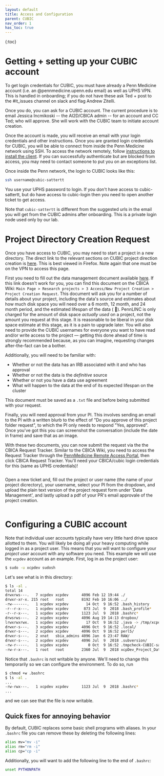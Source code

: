 ```yaml
---
layout: default
title: Access and Configuration
parent: CUBIC
nav_order: 1
has_toc: true
---
```


{:toc}

# Getting + setting up your CUBIC account

To get login credentials for CUBIC, you must have already a Penn Medicine account (i.e. an @pennmedicine.upenn.edu email) as well as UPHS VPN.
This is handled in onboarding; if you do not have these ask Ted + post to the #it_issues channel on slack and flag Andrew Zitelli.

Once you do, you can ask for a CUBIC account.
The current procedure is to email Jessica Incmikoski -- the AI2D/CBICA admin -- for an account and CC Ted; who will approve.
She will work with the CUBIC team to initiate account creation.

Once the account is made, you will receive an email with your login credentials and other instructions.
Once you are granted login credentials for CUBIC, you will be able to connect from inside the Penn Medicine network using SSH.
To access the network remotely, follow [instructions to install the client](http://www.uphs.upenn.edu/network/index_vpn.html).
If you can successfully authenticate but are blocked from access, you may need to contact someone to put you on an exceptions list.

Once inside the Penn network, the login to CUBIC looks like this:

```bash
ssh username@cubic-sattertt
```
You use your UPHS password to login. If you don't have access to cubic-sattertt, but do have access to cubic-login then you need to open another ticket to get access.

Note that `cubic-sattertt` is different from the suggested urls in the email you will get from the CUBIC admins after onboarding.
This is a private login node used only by our lab.

# Project Directory Creation Request

Once you have access to CUBIC, you may need to start a project in a new directory.
The direct link to the relevant sections on CUBIC project direction creation is [here](https://cbica-wiki.uphs.upenn.edu/docs/).
This is best viewed in Firefox.
Note again that one must be on the VPN to access this page.

First you need to fill out the data management document available [here](https://cbica-wiki.uphs.upenn.edu/wiki/images/Project_data_use_template.doc).
If this link doesn't work for you, you can find this document on the CBICA Wiki: `Main Page > Research projects > 3 Access/New Project Creation > Project Creation Request`.
This document will ask you for a number of details about your project, including the data's source and estimates about how much disk space you will need over a 6 month, 12 month, and 24 month period, and the estimated lifespan of the data ( 🤷).
PennLINC is only charged for the amount of disk space _actually used_ on a project, not the amount you request at this stage. It is reasonable to be liberal in your disk space estimate at this stage, as it is a pain to upgrade later.
You will also need to provide the CUBIC usernames for everyone you want to have read and/or write access to the project — getting this done ahead of time is strongly recommended because, as you can imagine, requesting changes after-the-fact can be a bother.

Additionally, you will need to be familiar with:

- Whether or not the data has an IRB associated with it and who has approval
- Whether or not the data is the *definitive* source
- Whether or not you have a data use agreement
- What will happen to the data at the end of its expected lifespan on the cluster

This document must be saved as a `.txt` file and before being submitted with your request.

Finally, you will need approval from your PI.
This involves sending an email to the PI with a written blurb to the effect of "Do you approve of this project folder request", to which the PI only needs to respond "Yes, approved".
Once you've got this you can screenshot the conversation (include the date in frame) and save that as an image.

With these two documents, you can now submit the request via the the CBICA Request Tracker.
Similar to the CBICA Wiki, you need to access the Request Tracker through the [PennMedicine Remote Access Portal](https://cbica-portal.uphs.upenn.edu/rt/), then click CBICA Request Tracker.
You'll need your CBICA/cubic login credentials for this (same as UPHS credentials)!

<img src="/assets/images/request-tracker.png" alt="">

Open a new ticket and, fill out the project or user name (the name of your project dicrectory), your username, select your PI from the dropdown, and upload the plain text version of the project request form under 'Data Management', and lastly upload a pdf of your PR's email approvale of the project creation.

<img src="/assets/images/new-project-request2.png" alt="">


# Configuring a CUBIC account

Note that individual user accounts typically have very little hard drive space allotted to them.
You will likely be doing all your heavy computing while logged in as a project user.
This means that you will want to configure your *project user* account with any software you need.
This example we will use the `xcpdev` account as an example. First, log in as the project user:

```bash
$ sudo -u xcpdev sudosh
```

Let's see what is in this directory:

```bash
$ ls -al .
total 14
drwxrws---.   7 xcpdev xcpdev      4096 Feb 12 19:44 ./
drwxr-xr-x. 215 root   root        8192 Feb 10 16:06 ../
-rw-------.   1 xcpdev xcpdev        14 Oct  9 16:52 .bash_history
-r--r-x---.   1 xcpdev xcpdev       873 Jul  9  2018 .bash_profile*
-r--r-x---.   1 xcpdev xcpdev      1123 Jul  9  2018 .bashrc*
drwsrws---.   2 xcpdev xcpdev      4096 Aug 19 14:13 dropbox/
lrwxrwxrwx.   1 xcpdev xcpdev        17 Oct  9 16:52 .java -> /tmp/xcpdev/.java/
drwxr-s---.   3 xcpdev xcpdev      4096 Oct  9 16:52 .local/
drwxr-s---.   2 xcpdev xcpdev      4096 Oct  9 16:52 perl5/
drwxr-s---.   2 xnat   sbia_admins 4096 Jan  6 23:47 RAW/
drwxr-s---.   2 xcpdev xcpdev      4096 Jul  9  2018 .subversion/
-rw-r-----.   1 xcpdev xcpdev         0 Oct  9 16:52 .tmpcheck-CUBIC-sattertt
-rw-r-x---.   1 root   root        2360 Jul  9  2018 xcpDev_Project_Data_use.txt*
```

Notice that `.bashrc` is not writable by anyone. We'll need to change this temporarily so we can configure the environment. To do so, run

```bash
$ chmod +w .bashrc
$ ls -al .
...
-rw-rwx---.   1 xcpdev xcpdev      1123 Jul  9  2018 .bashrc*
...
```

and we can see that the file is now writable.

## Quick fixes for annoying behavior

By default, CUBIC replaces some basic shell programs with aliases. In your `.bashrc` file you can remove these by deleting the following lines:

```bash
alias mv="mv -i"
alias rm="rm -i"
alias cp="cp -i"
```

Additionally, you will want to add the following line to the end of `.bashrc`:

```bash
unset PYTHONPATH
```

